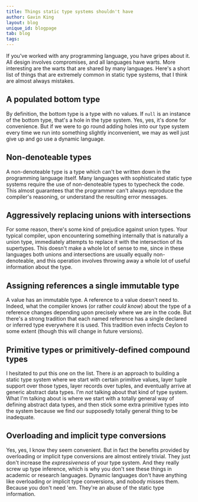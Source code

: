 ```yaml
---
title: Things static type systems shouldn't have
author: Gavin King
layout: blog
unique_id: blogpage
tab: blog
tags:
---
```


If you've worked with any programming language, you have gripes about 
it. All design involves compromises, and all languages have warts. More
interesting are the warts that are shared by many languages. Here's a
short list of things that are extremely common in static type systems, 
that I think are almost always mistakes. 

A populated bottom type
-----------------------
By definition, the bottom type is a type with no values. If `null` is
an instance of the bottom type, that's a hole in the type system. Yes, 
yes, it's done for convenience. But if we were to go round adding holes
into our type system every time we run into something slightly 
inconvenient, we may as well just give up and go use a dynamic language.

Non-denoteable types
--------------------
A non-denoteable type is a type which can't be written down in the 
programming language itself. Many languages with sophisticated static
type systems require the use of non-denoteable types to typecheck the
code. This almost guarantees that the programmer can't always reproduce 
the compiler's reasoning, or understand the resulting error messages.

Aggressively replacing unions with intersections
------------------------------------------------
For some reason, there's some kind of prejudice against union types.
Your typical compiler, upon encountering something internally that is 
naturally a union type, immediately attempts to replace it with the 
intersection of its supertypes. This doesn't make a whole lot of sense 
to me, since in these languages both unions and intersections are 
usually equally non-denoteable, and this operation involves throwing 
away a whole lot of useful information about the type.

Assigning references a single immutable type
--------------------------------------------
A value has an immutable type. A reference to a value doesn't need to. 
Indeed, what the compiler knows (or rather _could know_) about the type 
of a reference changes depending upon precisely where we are in the code.
But there's a strong tradition that each named reference has a single
declared or inferred type everywhere it is used. This tradition even
infects Ceylon to some extent (though this will change in future versions).  

Primitive types or primitively-defined compound types
-----------------------------------------------------
I hesitated to put this one on the list. There _is_ an approach to building
a static type system where we start with certain primitive values, layer 
tuple support over those types, layer records over tuples, and eventually
arrive at generic abstract data types. I'm _not_ talking about that kind of
type system. What I'm talking about is where we start with a totally general
way of defining abstract data types, and then stick some extra primitive
types into the system because we find our supposedly totally general thing
to be inadequate.

Overloading and implicit type conversions
-----------------------------------------
Yes, yes, I know they seem convenient. But in fact the benefits provided by
overloading or implicit type conversions are almost entirely trivial. They
just don't increase the _expressiveness_ of your type system. And they
really screw up type inference, which is why you don't see these things in
academic or research languages. Dynamic languages don't have anything like
overloading or implicit type conversions, and nobody misses them. Because
you don't need 'em. They're an abuse of the static type information.

